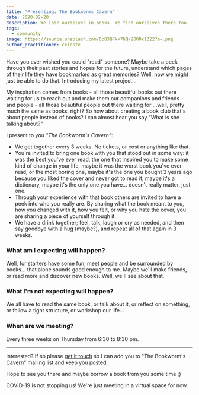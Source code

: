 ```yaml
---
title: "Presenting: The Bookworms Cavern"
date: 2020-02-20
description: We lose ourselves in books. We find ourselves there too. 
tags:
  - community
image: https://source.unsplash.com/6pO3QFkk7hQ/2000x1322?a=.png
author_practitioner: celeste
---
```


Have you ever wished you could "read" someone? Maybe take a peek through their past stories and hopes for the future,
understand which pages of their life they have bookmarked as great memories? Well, now we might just be able to do that.
Introducing my latest project...

My inspiration comes from books - all those beautiful books out there waiting for us to reach out and make them our
companions and friends - and people - all those beautiful people out there waiting for ...well, pretty much the same as
books, right? So how about creating a book club that's about people instead of books? I can almost hear you say "What is
she talking about?"
 
I present to you *"The Bookworm's Cavern"*:
 
* We get together every 3 weeks. No tickets, or cost or anything like that.
* You're invited to bring one book with you that stood out in some way: it was the best you've ever read, the one that
inspired you to make some kind of change in your life, maybe it was the worst book you've ever read, or the most boring
one, maybe it's the one you bought 3 years ago because you liked the cover and never got to read it, maybe it's a
dictionary, maybe it's the only one you have... doesn't really matter, just one.
* Through your experience with that book others are invited to have a peek into who you really are. By sharing what the
book meant to you, how you changed with it, how you felt, or why you hate the cover, you are sharing a piece of yourself
through it.
* We have a drink together; feel, talk, laugh or cry as needed, and then say goodbye with a hug (maybe?), and repeat
all of that again in 3 weeks.
 
### What am I expecting will happen?
Well, for starters have some fun, meet people and be surrounded by books... that
alone sounds good enough to me. Maybe we'll make friends, or read more and discover new books. Well, we'll see about that.
 
### What I'm not expecting will happen?
We all have to read the same book, or talk about it, or reflect on something, or
follow a tight structure, or workshop our life...

### When are we meeting?
Every three weeks on Thursday from 6:30 to 8:30 pm.

----
 
Interested? If so please [get it touch](/contact/) so I can add you to "The Bookworm's Cavern" mailing list and keep you
posted.
 
Hope to see you there and maybe borrow a book from you some time ;)

COVID-19 is not stopping us! We're just meeting in a virtual space for now.
